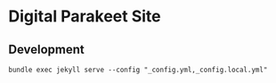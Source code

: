 # Digital Parakeet Site

## Development

```
bundle exec jekyll serve --config "_config.yml,_config.local.yml"
```
